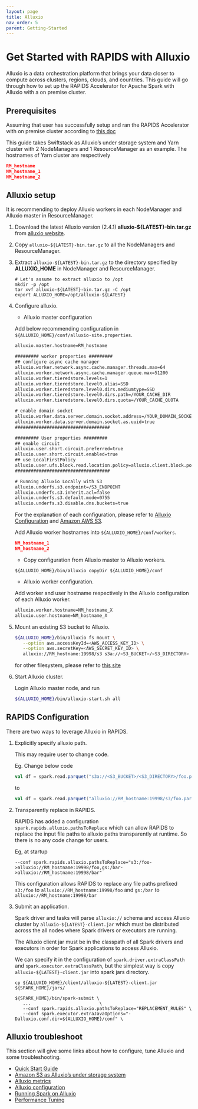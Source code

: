 ```yaml
---
layout: page
title: Alluxio
nav_order: 5
parent: Getting-Started
---
```

# Get Started with RAPIDS with Alluxio

Alluxio is a data orchestration platform that brings your data closer to compute across
clusters, regions, clouds, and countries. This guide will go through how to set up the
RAPIDS Accelerator for Apache Spark with Alluxio with a on premise cluster.

## Prerequisites

Assuming that user has successfully setup and ran the RAPIDS Accelerator with on premise
cluster according to [this doc](getting-started-on-prem.md)

This guide takes Swiftstack as Alluxio’s under storage system and Yarn cluster with 2
NodeManagers and 1 ResourceManager as an example. The hostnames of Yarn cluster are
respectively

``` json
RM_hostname
NM_hostname_1
NM_hostname_2
```

## Alluxio setup

It is recommending to deploy Alluxio workers in each NodeManager and Alluxio master in
ResourceManager.

1. Download the latest Alluxio version (2.4.1) **alluxio-${LATEST}-bin.tar.gz** from [alluxio website](https://www.alluxio.io/download/).
2. Copy `alluxio-${LATEST}-bin.tar.gz` to all the NodeManagers and ResourceManager.
3. Extract `alluxio-${LATEST}-bin.tar.gz` to the directory specified by **ALLUXIO_HOME**
   in NodeManager and ResourceManager.

   ``` shell
   # Let's assume to extract alluxio to /opt
   mkdir -p /opt
   tar xvf alluxio-${LATEST}-bin.tar.gz -C /opt
   export ALLUXIO_HOME=/opt/alluxio-${LATEST}
   ```

4. Configure alluxio.
   - Alluxio master configuration

   Add below recommending configuration in `${ALLUXIO_HOME}/conf/alluxio-site.properties`.

   ``` xml
   alluxio.master.hostname=RM_hostname

   ######### worker properties #########
   ## configure async cache manager
   alluxio.worker.network.async.cache.manager.threads.max=64
   alluxio.worker.network.async.cache.manager.queue.max=51200
   alluxio.worker.tieredstore.levels=1
   alluxio.worker.tieredstore.level0.alias=SSD
   alluxio.worker.tieredstore.level0.dirs.mediumtype=SSD
   alluxio.worker.tieredstore.level0.dirs.path=/YOUR_CACHE_DIR
   alluxio.worker.tieredstore.level0.dirs.quota=/YOUR_CACHE_QUOTA

   # enable domain socket
   alluxio.worker.data.server.domain.socket.address=/YOUR_DOMAIN_SOCKET_PATH
   alluxio.worker.data.server.domain.socket.as.uuid=true
   ####################################

   ######### User properties #########
   ## enable circuit
   alluxio.user.short.circuit.preferred=true
   alluxio.user.short.circuit.enabled=true
   ## use LocalFirstPolicy
   alluxio.user.ufs.block.read.location.policy=alluxio.client.block.policy.LocalFirstPolicy
   ####################################

   # Running Alluxio Locally with S3
   alluxio.underfs.s3.endpoint=/S3_ENDPOINT
   alluxio.underfs.s3.inherit.acl=false
   alluxio.underfs.s3.default.mode=0755
   alluxio.underfs.s3.disable.dns.buckets=true
   ```

   For the explanation of each configuration, please refer to [Alluxio Configuration](https://docs.alluxio.io/os/user/stable/en/reference/Properties-List.html) and [Amazon AWS S3](https://docs.alluxio.io/os/user/stable/en/ufs/S3.html).

   Add Alluxio worker hostnames into `${ALLUXIO_HOME}/conf/workers`.

   ``` json
   NM_hostname_1
   NM_hostname_2
   ```

   - Copy configuration from Alluxio master to Alluxio workers.

   ``` shell
   ${ALLUXIO_HOME}/bin/alluxio copyDir ${ALLUXIO_HOME}/conf
   ```
   - Alluxio worker configuration.

   Add worker and user hostname respectively in the Alluxio configuration of each Alluxio worker.

   ``` xml
   alluxio.worker.hostname=NM_hostname_X
   alluxio.user.hostname=NM_hostname_X
   ```
5. Mount an existing S3 bucket to Alluxio.

   ``` bash
   ${ALLUXIO_HOME}/bin/alluxio fs mount \
      --option aws.accessKeyId=<AWS_ACCESS_KEY_ID> \
      --option aws.secretKey=<AWS_SECRET_KEY_ID> \
      alluxio://RM_hostname:19998/s3 s3a://<S3_BUCKET>/<S3_DIRECTORY>
   ```

   for other filesystem, please refer to [this site](https://www.alluxio.io/)

6. Start Alluxio cluster.

   Login Alluxio master node, and run

   ``` bash
   ${ALLUXIO_HOME}/bin/alluxio-start.sh all
   ```

## RAPIDS Configuration

There are two ways to leverage Alluxio in RAPIDS.

1. Explicitly specify alluxio path.

   This may require user to change code.

   Eg. Change below code

   ``` scala
   val df = spark.read.parquet("s3a://<S3_BUCKET>/<S3_DIRECTORY>/foo.parquet")
   ```

   to

   ``` scala
   val df = spark.read.parquet("alluxio://RM_hostname:19998/s3/foo.parquet")
   ```

2. Transparently replace in RAPIDS.

   RAPIDS has added a configuration `spark.rapids.alluxio.pathsToReplace` which can allow RAPIDS
   to replace the input file paths to alluxio paths transparently at runtime. So there is no any
   code change for users.

   Eg, at startup
   ``` shell
   --conf spark.rapids.alluxio.pathsToReplace="s3:/foo->alluxio://RM_hostname:19998/foo,gs:/bar->alluxio://RM_hostname:19998/bar"
   ```

   This configuration allows RAPIDS to replace any file paths prefixed `s3:/foo` to
   `alluxio://RM_hostname:19998/foo` and `gs:/bar` to `alluxio://RM_hostname:19998/bar`

3. Submit an application.

   Spark driver and tasks will parse `alluxio://` schema and access Alluxio cluster by
   `alluxio-${LATEST}-client.jar` which must be distributed across the all nodes where Spark drivers
   or executors are running.

   The Alluxio client jar must be in the classpath of all Spark drivers and executors in order for
   Spark applications to access Alluxio.

   We can specify it in the configuration of `spark.driver.extraClassPath` and
   `spark.executor.extraClassPath`, but the simplest way is copy `alluxio-${LATEST}-client.jar`
   into spark jars directory.

   ``` shell
   cp ${ALLUXIO_HOME}/client/alluxio-${LATEST}-client.jar ${SPARK_HOME}/jars/
   ```

   ``` shell
   ${SPARK_HOME}/bin/spark-submit \
      ...                          \
      --conf spark.rapids.alluxio.pathsToReplace="REPLACEMENT_RULES" \
      --conf spark.executor.extraJavaOptions="-Dalluxio.conf.dir=${ALLUXIO_HOME}/conf" \
   ```

## Alluxio troubleshoot
This section will give some links about how to configure, tune Alluxio and some troubleshooting.
- [Quick Start Guide](https://docs.alluxio.io/os/user/stable/en/overview/Getting-Started.html)
- [Amazon S3 as Alluxio’s under storage system](https://docs.alluxio.io/os/user/stable/en/ufs/S3.html)
- [Alluxio metrics](https://docs.alluxio.io/os/user/stable/en/reference/Metrics-List.html)
- [Alluxio configuration](https://docs.alluxio.io/os/user/stable/en/reference/Properties-List.html)
- [Running Spark on Alluxio](https://docs.alluxio.io/os/user/stable/en/compute/Spark.html)
- [Performance Tuning](https://docs.alluxio.io/ee/user/stable/en/operation/Performance-Tuning.html)
